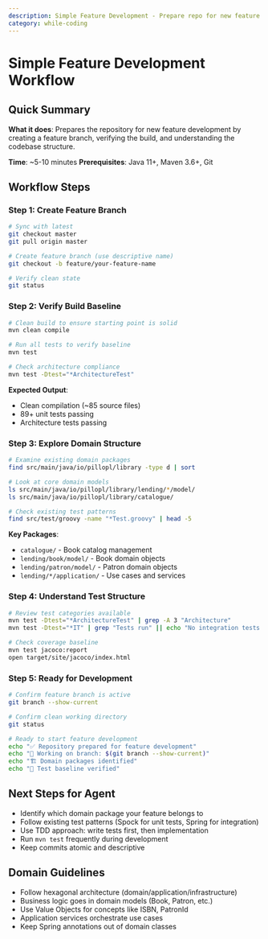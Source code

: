 ```yaml
---
description: Simple Feature Development - Prepare repo for new feature development
category: while-coding
---
```


# Simple Feature Development Workflow

## Quick Summary
**What it does**: Prepares the repository for new feature development by creating a feature branch, verifying the build, and understanding the codebase structure.

**Time**: ~5-10 minutes
**Prerequisites**: Java 11+, Maven 3.6+, Git

## Workflow Steps

### Step 1: Create Feature Branch
```bash
# Sync with latest
git checkout master
git pull origin master

# Create feature branch (use descriptive name)
git checkout -b feature/your-feature-name

# Verify clean state
git status
```

### Step 2: Verify Build Baseline
```bash
# Clean build to ensure starting point is solid
mvn clean compile

# Run all tests to verify baseline
mvn test

# Check architecture compliance
mvn test -Dtest="*ArchitectureTest"
```

**Expected Output**: 
- Clean compilation (~85 source files)
- 89+ unit tests passing
- Architecture tests passing

### Step 3: Explore Domain Structure
```bash
# Examine existing domain packages
find src/main/java/io/pillopl/library -type d | sort

# Look at core domain models
ls src/main/java/io/pillopl/library/lending/*/model/
ls src/main/java/io/pillopl/library/catalogue/

# Check existing test patterns
find src/test/groovy -name "*Test.groovy" | head -5
```

**Key Packages**:
- `catalogue/` - Book catalog management
- `lending/book/model/` - Book domain objects  
- `lending/patron/model/` - Patron domain objects
- `lending/*/application/` - Use cases and services

### Step 4: Understand Test Structure
```bash
# Review test categories available
mvn test -Dtest="*ArchitectureTest" | grep -A 3 "Architecture"
mvn test -Dtest="*IT" | grep "Tests run" || echo "No integration tests with IT suffix"

# Check coverage baseline
mvn test jacoco:report
open target/site/jacoco/index.html
```

### Step 5: Ready for Development
```bash
# Confirm feature branch is active
git branch --show-current

# Confirm clean working directory
git status

# Ready to start feature development
echo "✅ Repository prepared for feature development"
echo "📁 Working on branch: $(git branch --show-current)"
echo "🏗️ Domain packages identified"
echo "🧪 Test baseline verified"
```

## Next Steps for Agent
- Identify which domain package your feature belongs to
- Follow existing test patterns (Spock for unit tests, Spring for integration)
- Use TDD approach: write tests first, then implementation
- Run `mvn test` frequently during development
- Keep commits atomic and descriptive

## Domain Guidelines
- Follow hexagonal architecture (domain/application/infrastructure)
- Business logic goes in domain models (Book, Patron, etc.)
- Use Value Objects for concepts like ISBN, PatronId
- Application services orchestrate use cases
- Keep Spring annotations out of domain classes